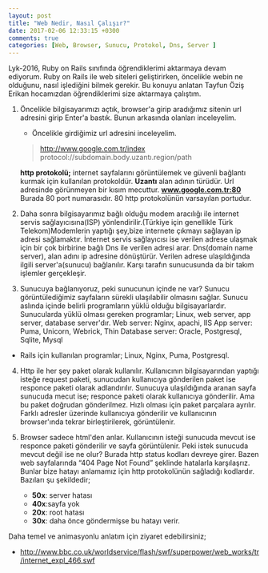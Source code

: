 ```yaml
---
layout: post
title: "Web Nedir, Nasıl Çalışır?"
date: 2017-02-06 12:33:15 +0300
comments: true
categories: [Web, Browser, Sunucu, Protokol, Dns, Server ]
---
```



Lyk-2016, Ruby on Rails sınıfında öğrendiklerimi aktarmaya devam ediyorum. Ruby on Rails ile
web siteleri geliştirirken, öncelikle webin ne olduğunu, nasıl işlediğini
bilmek gerekir. Bu konuyu anlatan Tayfun Öziş Erikan hocamızdan öğrendiklerimi
size aktarmaya çalıştım.

1. Öncelikle bilgisayarımızı açtık, browser'a girip aradığımız sitenin url adresini
 girip Enter'a bastık. Bunun arkasında olanları inceleyelim.

   * Öncelikle girdiğimiz url adresini inceleyelim.

    >http://www.google.com.tr/index
    >protocol://subdomain.body.uzantı.region/path

    **http protokolü;** internet sayfalarını görüntülemek ve güvenli bağlantı kurmak için kullanılan protokoldür.
    **Uzantı** alan adının türüdür.
    Url adresinde görünmeyen bir kısım mecuttur.
     **www.google.com.tr:80** Burada 80 port numarasıdır. 80 http protokolünün varsayılan portudur.

2. Daha sonra bilgisayarımız bağlı olduğu modem aracılığı ile internet servis sağlayıcısına(ISP) yönlendirilir.(Türkiye
için genellikle Türk Telekom)Modemlerin yaptığı şey,bize internete çıkmayı sağlayan ip adresi sağlamaktır.
İnternet servis sağlayıcısı ise verilen adrese ulaşmak için bir çok birbirine bağlı Dns
ile verilen adresi arar. Dns(domain name server), alan adını ip adresine dönüştürür. Verilen adrese ulaşıldığında
ilgili server'a(sunucu) bağlanılır. Karşı tarafın sunucusunda da bir takım işlemler gerçekleşir.

3. Sunucuya bağlanıyoruz, peki sunucunun içinde ne var?
Sunucu görüntülediğimiz sayfaların sürekli ulaşılabilir olmasını sağlar.
 Sunucu aslında içinde belirli programların yüklü olduğu bilgisayarlardır. Sunucularda yüklü
  olması gereken programlar; Linux, web server, app server, database server'dır.
Web server: Nginx, apachi, IIS
App server: Puma, Unicorn, Webrick, Thin
Database server: Oracle, Postgresql, Sqlite, Mysql

* Rails için kullanılan programlar; Linux, Nginx, Puma, Postgresql.

4. Http ile her şey paket olarak kullanılır. Kullanıcının bilgisayarından yaptığı isteğe request paketi, sunucudan
kullanıcıya gönderilen paket ise responce paketi olarak adlandırılır. Sunucuya ulaşıldığında aranan sayfa
sunucuda mecut ise; responce paketi olarak kullanıcıya gönderilir. Ama bu paket doğrudan gönderilmez.
Hızlı olması için paket parçalara ayrılır. Farklı adresler üzerinde kullanıcıya gönderilir ve
kullanıcının browser'ında tekrar birleştirilerek, görüntülenir.

5. Browser sadece html'den anlar. Kullanıcının isteği sunucuda mevcut ise responce paketi gönderilir ve
 sayfa görüntülenir. Peki istek sunucuda mevcut değil ise ne olur? Burada http status kodları devreye girer. Bazen web sayfalarında
“404 Page Not Found” şeklinde hatalarla karşılaşrız. Bunlar bize hatayı anlamamız
için http protokolünün sağladığı kodlardır. Bazıları şu şekildedir;

    * **50x**: server hatası
    * **40x**:sayfa yok
    * **20x**: root hatası
    * **30x**: daha önce göndermişse bu hatayı verir.

Daha temel ve animasyonlu anlatım için ziyaret edebilirsiniz;

* http://www.bbc.co.uk/worldservice/flash/swf/superpower/web_works/tr/internet_expl_466.swf